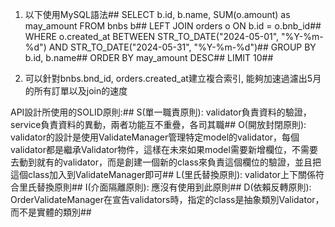 1. 以下使用MySQL語法##
    SELECT b.id, b.name, SUM(o.amount) as may_amount FROM bnbs b##
    LEFT JOIN orders o ON b.id = o.bnb_id##
    WHERE o.created_at BETWEEN STR_TO_DATE("2024-05-01", "%Y-%m-%d") AND STR_TO_DATE("2024-05-31", "%Y-%m-%d")##
    GROUP BY b.id, b.name##
    ORDER BY may_amount DESC##
    LIMIT 10##

2. 可以針對bnbs.bnd_id, orders.created_at建立複合索引, 能夠加速過濾出5月的所有訂單以及join的速度

API設計所使用的SOLID原則:##
S(單一職責原則): validator負責資料的驗證，service負責資料的異動，兩者功能互不重疊，各司其職##
O(開放封閉原則): validator的設計是使用ValidateManager管理特定model的validator，每個validator都是繼承Validator物件，這樣在未來如果model需要新增欄位，不需要去動到就有的validator，而是創建一個新的class來負責這個欄位的驗證，並且把這個class加入到ValidateManager即可##
L(里氏替換原則): validator上下關係符合里氏替換原則##
I(介面隔離原則): 應沒有使用到此原則##
D(依賴反轉原則): OrderValidateManager在宣告validators時，指定的class是抽象類別Validator，而不是實體的類別##